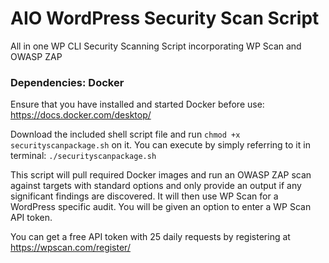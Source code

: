 # AIO WordPress Security Scan Script
All in one WP CLI Security Scanning Script incorporating WP Scan and OWASP ZAP

### Dependencies: Docker

Ensure that you have installed and started Docker before use: https://docs.docker.com/desktop/

Download the included shell script file and run `chmod +x securityscanpackage.sh` on it. You can execute by simply referring to it in terminal: `./securityscanpackage.sh`

This script will pull required Docker images and run an OWASP ZAP scan against targets with standard options and only provide an output if any significant findings are discovered. It will then use WP Scan for a WordPress specific audit. You will be given an option to enter a WP Scan API token. 

You can get a free API token with 25 daily requests by registering at https://wpscan.com/register/
